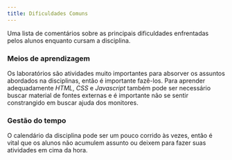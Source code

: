 ```yaml
---
title: Dificuldades Comuns
---
```


Uma lista de comentários sobre as principais dificuldades enfrentadas pelos alunos enquanto cursam a disciplina.

### Meios de aprendizagem

Os laboratórios são atividades muito importantes para absorver os assuntos abordados na disciplinas, então é importante fazê-los. Para aprender adequadamente *HTML*, *CSS* e *Javascript* também pode ser necessário buscar material de fontes externas e é importante não se sentir constrangido em buscar ajuda dos monitores.

### Gestão do tempo

O calendário da disciplina pode ser um pouco corrido às vezes, então é vital que os alunos não acumulem assunto ou deixem para fazer suas atividades em cima da hora.
